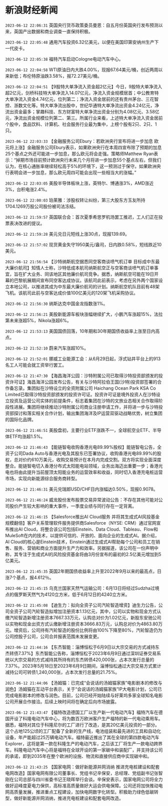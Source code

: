 # 新浪财经新闻
`2023-06-12 22:06:31` 英国央行货币政策委员曼恩：自五月份英国央行发布预测以来，英国产出数据和商业调查一直保持积极。

`2023-06-12 22:05:48` 通用汽车投资6.32亿美元，以便在美国印第安纳州生产下一代皮卡。

`2023-06-12 22:05:38` 福特汽车启动Cologne电动汽车中心。

`2023-06-12 22:04:58` WTI原油日内大跌4.00%，现报67.64美元/桶，创近两周以来新低；布伦特原油跌3.58%，报72.27美元/桶。

`2023-06-12 22:04:51` 【9股特大单净流入资金超2亿元】今日，9股特大单净流入超2亿元，剑桥科技特大单净流入14.07亿元，净流入资金规模居首；中公教育特大单净流入资金4.74亿元，位列第二；净流入资金居前的还有贵州茅台、三花智控、浙数文化等。特大单净流出股中，世纪华通特大单净流出资金4.24亿元，净流出资金最多；掌趣科技、东方财富特大单净流出资金分别为4.08亿元、3.58亿元，净流出资金规模位列第二、第三。所属行业来看，上述特大单净流入资金居前个股中，食品饮料、计算机、社会服务行业最为集中，上榜个股有2只、2只、1只。

`2023-06-12 22:03:33` 【金融服务公司Ebury：若欧洲央行宣布将进一步加息 欧元将上涨】金融服务公司Ebury表示，如果欧洲央行在本周四宣布除了预期的加息25个基点之外还可能进一步加息，那么欧元将会走强。策略师Matthew Ryan表示：“掉期市场目前预计欧洲央行未来几个月将进一步加息55个基点左右，但我们认为，在核心通胀率继续轻松高于5%的环境下，这一预测过于保守。如果欧洲央行表明会进一步加息，那么欧元周四可能会出现一些相当大的涨幅。”

`2023-06-12 22:03:05` 美股半导体板块上涨，英特尔、博通涨3%，AMD涨近3%，台积电涨2.4%。

`2023-06-12 22:00:03` 珀莱雅：涉股权转让纠纷，第三大股东方玉友所持1704.1269万股公司股份被司法冻结。

`2023-06-12 21:59:57` 英国联合会：首次夏季希思罗机场罢工推迟，工人们正在投票表决改进的提议。

`2023-06-12 21:59:28`   美元兑日元短线上涨30点，现报139.69。

`2023-06-12 21:57:02` 现货黄金失守1950美元/盎司，日内跌0.58%，短线跌近10美元。

`2023-06-12 21:56:54`   【沙特纳斯航空据悉同空客商谈喷气机订单 目标成中东最大廉价航司】知情人士称，沙特低成本航司纳斯航空正与空客商谈喷气机订单事宜，旨在扩大业务、同该地区其他廉价航司竞争。据悉，纳斯航空可能在19日开幕的巴黎航展期间宣布同空客达成协议。该航司此前表示，考虑在另外两个国家设立本地公司，以推进其成为中东最大廉价航司的计划。纳斯航空机队目前有48架飞机。该航司此前与空客达成价值100亿美元的120架飞机采购协议。

`2023-06-12 21:56:30` 纳斯达克中国金龙指数涨1%。

`2023-06-12 21:56:21` 美股新能源车板块涨幅继续扩大，小鹏汽车涨超15%，法拉第未来涨超5%，Nikola涨超6%。

`2023-06-12 21:53:13` 美国国债回落，10年期和30年期国债收益率上涨至日内高点。

`2023-06-12 21:52:10` 蔚来汽车涨超10%。

`2023-06-12 21:52:01` 挪威工业能源工会：从6月29日起，浮式钻井平台上的913名工人可能会就工资举行罢工。

`2023-06-12 21:47:30` 【海昌海洋公园：沙特附属公司已取得沙特投资部颁发的投资许可证】海昌海洋公园发布公告，有关与沙特阿拉伯王国(沙特)投资部签署的合作备忘录。集团拟在沙特设立的全资附属公司 Haichang Ocean Park KSA Co Limited已取得沙特投资部颁发的投资许可证。投资许可证是境外投资人在沙特设立投资及运营公司实体的前提条件，标志着集团在沙特的文旅业态相关合作取得阶段性进展。集团将继续推动沙特附属公司商业注册申请工作，并将进一步与沙特投资部探讨和落实相关合作计划，输出集团海洋及IP运营双驱动战略优势，树立集团的国际化品牌。

`2023-06-12 21:46:51` 美股盘初，主要行业ETF涨跌不一，全球航空业ETF、半导体ETF均涨超1.5%。

`2023-06-12 21:46:43` 【能链智电收购香港光电89.99%股权】能链智电公告，全资子公司Dada Auto与香港光电及其股东已签署协议，收购香港光电89.99%的股权，总对价约610万美元，收购交易预计在本月内完成交割。双方将实现全面深度整合。能链智电切入香港分布式太阳能电站领域，业务出海迈出重要一步；香港光电也将由此提升当前屋顶太阳能业务的运营效率和收益，同时切入香港充电桩运营市场，实现向新能源综合服务商转型。

`2023-06-12 21:46:31` 美元兑瑞郎USD/CHF日内涨幅达0.50%，现报0.9078。

`2023-06-12 21:46:24` 威龙股份发布股票交易异常波动公告：不存在其他可能对公司股价产生较大影响的重大事件，一季度业绩与同行存在一定背离。

`2023-06-12 21:46:15`   【Salesforce推出AI Cloud服务 并将其生成式AI风投基金规模翻倍】客户关系管理软件服务提供商Salesforce（NYSE: CRM）通过官网宣布推出AI Cloud，将整合该公司包括Einstein、Data Cloud、Tableau、Flow和MuleSoft在内的技术，以提供可信的、开放的、面向企业的生成式AI。据介绍，AI Cloud的核心是Einstein技术，Einstein通过生成式AI帮助每个公司和员工在销售、服务、营销和商业方面提升生产力和效率。另据报道，该公司在一份声明中称，其专注于生成式AI的风险投资基金将由3月份宣布的最初的2.5亿美元增加到5亿美元。

`2023-06-12 21:45:35` 英国2年期国债收益率上升至2022年9月以来的最高点，日涨7个基点，报4.612％。

`2023-06-12 21:45:15` 乌克兰国家天然气运输公司：6月13日将经过Sudzha过境点的俄罗斯天然气为4120立方米，低于6月12日的4240立方米。

`2023-06-12 21:45:08` 【迪生力：拟向全资子公司汽轮智造增资】迪生力公告，公司全资子公司汽轮智造拟增加注册资本1.13亿元，其中，公司以实物和现金方式认缴汽轮智造新增注册资本7667.33万元，认购总对价为1.02亿元，新股东安驰公司以实物和现金出资方式认缴新增注册资本3666.83万元，认购总对价为4863.80万元。增资后，公司持有汽轮智造的股份比例将由100%下降至80%，汽轮智造仍为公司控股子公司，公司合并报表范围未发展变更。

`2023-06-12 21:44:16` 【东杰智能：淄博恒松于6月9日以大宗交易的方式减持东杰转债7.37%】东杰智能公告称，淄博恒松于2023年6月9日通过深圳证券交易系统以大宗交易的方式减持其所持有的东杰转债420,000张，占本次发行总量的7.37%。2023年5月18日至2023年6月9日期间，淄博恒松通过大宗交易方式累计减持公司可转债1,240,000张，占本次发行总量的21.75%。

`2023-06-12 21:44:06` 【汤姆猫：已完成“会说话的汤姆猫家族”电影剧本的修改与润色】汤姆猫在互动平台表示，关于“会说话的汤姆猫家族”IP大电影计划，公司已完成电影剧本的修改与润色。目前，公司已经开始陆续与好莱坞多家全球知名电影公司开展合作接洽。后续上映时间将在确定后向市场披露。

`2023-06-12 21:43:47`   【福特改造德国工厂以生产新一代电动汽车】福特汽车在德国开设了科隆电动汽车中心，将为数百万欧洲客户生产福特的新一代电动乘用车。据悉，福特对其位于科隆尼尔的工厂进行了改造，是其20亿美元投资的一部分。这个占地125公顷的工厂配备了全新的生产线，电池组装和最先进的工具和自动化设备，年产能超过25万辆电动汽车。福特最近推出了其在全球的第四款电动汽车Explorer，这将是第一款在科隆生产的电动汽车，之后该工厂将生产一款电动跨界车。科隆电动汽车中心将是福特在全球开设的第一家碳中和装配厂，并支持该公司的承诺，即到2035年在整个欧洲的设施、物流和直接供应商中实现碳中和。

`2023-06-12 21:43:25`   【国家电网：做好新能源并网消纳 推进充电桩建设和配套电网改造】国家电网有限公司董事长、党组书记辛保安，总经理、党组副书记张智刚在公司总部与四川省委书记王晓晖举行会谈。辛保安表示，国家电网公司将全力做好迎峰度夏电力保供，高标准高质量做好大运会供电保障。公司还将加快推动电网高质量发展，推进重点工程建设，加快电网数字化转型。积极助力绿色低碳转型，做好新能源并网消纳，推进充电桩建设和配套电网改造。


